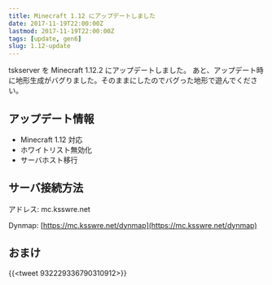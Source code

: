 ```yaml
---
title: Minecraft 1.12 にアップデートしました
date: 2017-11-19T22:00:00Z
lastmod: 2017-11-19T22:00:00Z
tags: [update, gen6]
slug: 1.12-update
---
```


tskserver を Minecraft 1.12.2 にアップデートしました。
あと、アップデート時に地形生成がバグりました。そのままにしたのでバグった地形で遊んでください。

## アップデート情報
* Minecraft 1.12 対応
* ホワイトリスト無効化
* サーバホスト移行

## サーバ接続方法
アドレス: mc.ksswre.net

Dynmap: [https://mc.ksswre.net/dynmap](https://mc.ksswre.net/dynmap)

## おまけ

{{<tweet 932229336790310912>}}
